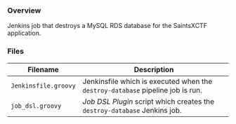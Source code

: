### Overview

Jenkins job that destroys a MySQL RDS database for the SaintsXCTF application.

### Files

| Filename                  | Description                                                                              |
|---------------------------|------------------------------------------------------------------------------------------|
| `Jenkinsfile.groovy`      | Jenkinsfile which is executed when the `destroy-database` pipeline job is run.           |
| `job_dsl.groovy`          | *Job DSL Plugin* script which creates the `destroy-database` Jenkins job.                |